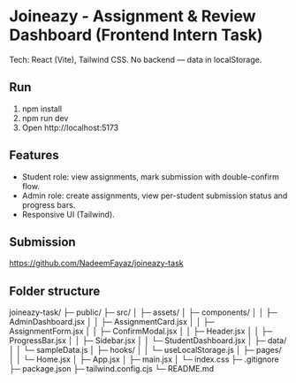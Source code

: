 # Joineazy - Assignment & Review Dashboard (Frontend Intern Task)

Tech: React (Vite), Tailwind CSS. No backend — data in localStorage.

## Run
1. npm install
2. npm run dev
3. Open http://localhost:5173

## Features
- Student role: view assignments, mark submission with double-confirm flow.
- Admin role: create assignments, view per-student submission status and progress bars.
- Responsive UI (Tailwind).



## Submission
https://github.com/NadeemFayaz/joineazy-task




## Folder structure

joineazy-task/
├─ public/
├─ src/
│  ├─ assets/
│  ├─ components/
│  │  ├─ AdminDashboard.jsx
│  │  ├─ AssignmentCard.jsx
│  │  ├─ AssignmentForm.jsx
│  │  ├─ ConfirmModal.jsx
│  │  ├─ Header.jsx
│  │  ├─ ProgressBar.jsx
│  │  ├─ Sidebar.jsx
│  │  └─ StudentDashboard.jsx
│  ├─ data/
│  │  └─ sampleData.js
│  ├─ hooks/
│  │  └─ useLocalStorage.js
│  ├─ pages/
│  │  └─ Home.jsx
│  ├─ App.jsx
│  ├─ main.jsx
│  └─ index.css
├─ .gitignore
├─ package.json
├─ tailwind.config.cjs
└─ README.md
